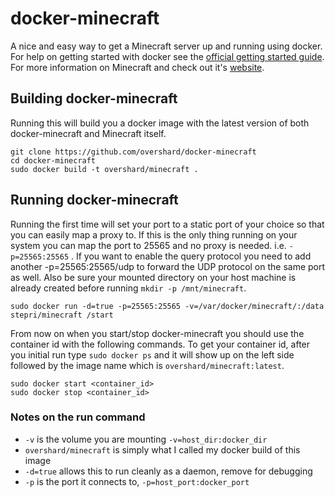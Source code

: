 # docker-minecraft

A nice and easy way to get a Minecraft server up and running using docker. For
help on getting started with docker see the [official getting started guide][0].
For more information on Minecraft and check out it's [website][1].


## Building docker-minecraft

Running this will build you a docker image with the latest version of both
docker-minecraft and Minecraft itself.

    git clone https://github.com/overshard/docker-minecraft
    cd docker-minecraft
    sudo docker build -t overshard/minecraft .


## Running docker-minecraft

Running the first time will set your port to a static port of your choice so
that you can easily map a proxy to. If this is the only thing running on your
system you can map the port to 25565 and no proxy is needed. i.e.
`-p=25565:25565` . If you want to enable the query protocol you need
to add another -p=25565:25565/udp to forward the UDP protocol on the
same port as well.
Also be sure your mounted directory on your host machine is
already created before running `mkdir -p /mnt/minecraft`.

    sudo docker run -d=true -p=25565:25565 -v=/var/docker/minecraft/:/data stepri/minecraft /start

From now on when you start/stop docker-minecraft you should use the container id
with the following commands. To get your container id, after you initial run
type `sudo docker ps` and it will show up on the left side followed by the
image name which is `overshard/minecraft:latest`.

    sudo docker start <container_id>
    sudo docker stop <container_id>


### Notes on the run command

 + `-v` is the volume you are mounting `-v=host_dir:docker_dir`
 + `overshard/minecraft` is simply what I called my docker build of this image
 + `-d=true` allows this to run cleanly as a daemon, remove for debugging
 + `-p` is the port it connects to, `-p=host_port:docker_port`


[0]: http://www.docker.io/gettingstarted/
[1]: http://minecraft.net/
